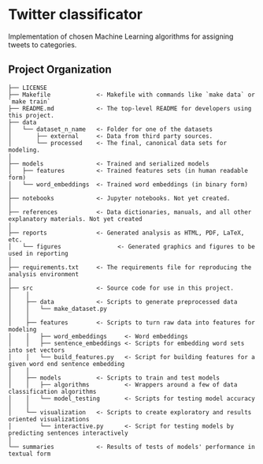 Twitter classificator
==============================

Implementation of chosen Machine Learning algorithms for assigning tweets to categories.

Project Organization
------------

    ├── LICENSE
    ├── Makefile             <- Makefile with commands like `make data` or `make train`
    ├── README.md            <- The top-level README for developers using this project.
    ├── data
    │   └── dataset_n_name   <- Folder for one of the datasets
    │       ├── external     <- Data from third party sources.
    │       └── processed    <- The final, canonical data sets for modeling.
    │
    ├── models               <- Trained and serialized models
    │   ├── features         <- Trained features sets (in human readable form)
    │   └── word_embeddings  <- Trained word embeddings (in binary form)
    │
    ├── notebooks            <- Jupyter notebooks. Not yet created.
    │
    ├── references           <- Data dictionaries, manuals, and all other explanatory materials. Not yet created
    │
    ├── reports              <- Generated analysis as HTML, PDF, LaTeX, etc.
    │   └── figures                <- Generated graphics and figures to be used in reporting
    │
    ├── requirements.txt     <- The requirements file for reproducing the analysis environment
    │
    ├── src                  <- Source code for use in this project.
    │    │
    │    ├── data            <- Scripts to generate preprocessed data
    │    │   └── make_dataset.py
    │    │
    │    ├── features        <- Scripts to turn raw data into features for modeling
    │    │   ├── word_embeddings     <- Word embeddings
    │    │   ├── sentence_embeddings <- Scripts for embedding word sets into set vectors
    │    │   └── build_features.py   <- Script for building features for a given word end sentence embedding
    │    │
    │    ├── models          <- Scripts to train and test models
    │    │   ├── algorithms          <- Wrappers around a few of data classification algorithms
    │    │   └── model_testing       <- Scripts for testing model accuracy
    │    │
    │    └── visualization   <- Scripts to create exploratory and results oriented visualizations
    │        └── interactive.py      <- Script for testing models by predicting sentences interactively
    │    
    └── summaries            <- Results of tests of models' performance in textual form
    
